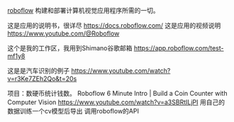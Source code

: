 [roboflow](https://roboflow.com/) 构建和部署计算机视觉应用程序所需的一切。

这是应用的说明书，很详尽
https://docs.roboflow.com/
这是应用的视频说明
https://www.youtube.com/@Roboflow

这个是我的工作区，我用到Shimano谷歌邮箱
https://app.roboflow.com/test-mf1y8

这是是汽车识别的例子
https://www.youtube.com/watch?v=r3Ke7ZEh2Qo&t=20s

项目：数硬币统计钱数。
Roboflow 6 Minute Intro | Build a Coin Counter with Computer Vision
https://www.youtube.com/watch?v=a3SBRtILjPI
用自己的数据训练一个cv模型后导出
调用roboflow的API
